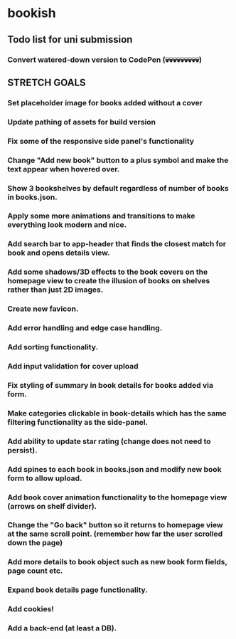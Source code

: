 # bookish

## Todo list for uni submission

### Convert watered-down version to CodePen (💀💀💀💀💀💀💀💀💀)

## STRETCH GOALS

### Set placeholder image for books added without a cover

### Update pathing of assets for build version

### Fix some of the responsive side panel's functionality

### Change "Add new book" button to a plus symbol and make the text appear when hovered over.

### Show 3 bookshelves by default regardless of number of books in books.json.

### Apply some more animations and transitions to make everything look modern and nice.

### Add search bar to app-header that finds the closest match for book and opens details view.

### Add some shadows/3D effects to the book covers on the homepage view to create the illusion of books on shelves rather than just 2D images.

### Create new favicon.

### Add error handling and edge case handling.

### Add sorting functionality.

### Add input validation for cover upload

### Fix styling of summary in book details for books added via form.

### Make categories clickable in book-details which has the same filtering functionality as the side-panel.

### Add ability to update star rating (change does not need to persist).

### Add spines to each book in books.json and modify new book form to allow upload.

### Add book cover animation functionality to the homepage view (arrows on shelf divider).

### Change the "Go back" button so it returns to homepage view at the same scroll point. (remember how far the user scrolled down the page)

### Add more details to book object such as new book form fields, page count etc.

### Expand book details page functionality.

### Add cookies!

### Add a back-end (at least a DB).
